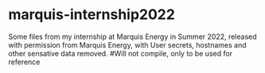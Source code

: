 # marquis-internship2022

Some files from my internship at Marquis Energy in Summer 2022, released with permission from Marquis Energy, with User secrets, hostnames and other sensative data removed.
#Will not compile, only to be used for reference
